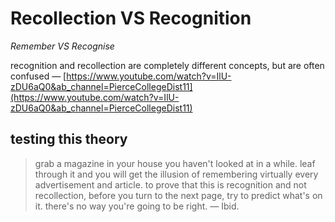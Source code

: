 # Recollection VS Recognition

_Remember VS Recognise_

recognition and recollection are completely different concepts, but are often confused — [https://www.youtube.com/watch?v=IlU-zDU6aQ0&ab_channel=PierceCollegeDist11](https://www.youtube.com/watch?v=IlU-zDU6aQ0&ab_channel=PierceCollegeDist11)

## testing this theory

> grab a magazine in your house you haven't looked at in a while. leaf through it and you will get the illusion of remembering virtually every advertisement and article. to prove that this is recognition and not recollection, before you turn to the next page, try to predict what's on it. there's no way you're going to be right. — Ibid.
